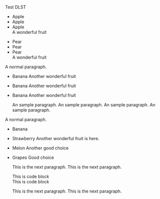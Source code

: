 Test DLST

+ Apple   
+ Apple   
+ Apple   
  A wonderful fruit

* Pear    
* Pear    
* Pear    
  A wonderful fruit

A normal paragraph.

* Banana  Another wonderful fruit
* Banana  Another wonderful fruit
* Banana  Another wonderful fruit

  An sample paragraph.
  An sample paragraph.
  An sample paragraph.
  An sample paragraph.

A normal paragraph.

+ Banana 
+ Strawberry 
  Another 
  wonderful fruit is here.
+ Melon 
  Another good choice
+ Grapes 
  Good choice

  This is the next paragraph.
  This is the next paragraph.

    This is code block          
    This is code block          

  This is the next paragraph.
  This is the next paragraph.


